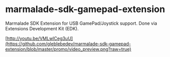 marmalade-sdk-gamepad-extension
===============================

Marmalade SDK Extension for USB GamePad/Joystick support. Done via Extensions Development Kit (EDK).

[http://youtu.be/VMLwlCeg3uU](https://github.com/gleblebedev/marmalade-sdk-gamepad-extension/blob/master/promo/video_preview.png?raw=true)
